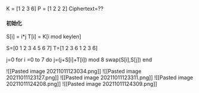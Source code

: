 K = [1 2 3 6]
P = [1 2 2 2]
Ciphertext=??

#### 初始化
S[i] = i*j
T[i] = K[i mod keylen] 

S=[0 1 2 3 4 5 6 7]
T=[1 2 3 6 1 2 3 6]

j=0
for i =0 to 7 do
	j=(j+S[i]+T[i]) mod 8
	swap(S[i],S[j])
end

![[Pasted image 20211011123034.png]]
![[Pasted image 20211011123127.png]]
![[Pasted image 20211011123311.png]]
![[Pasted image 20211011124208.png]]
![[Pasted image 20211011124309.png]]